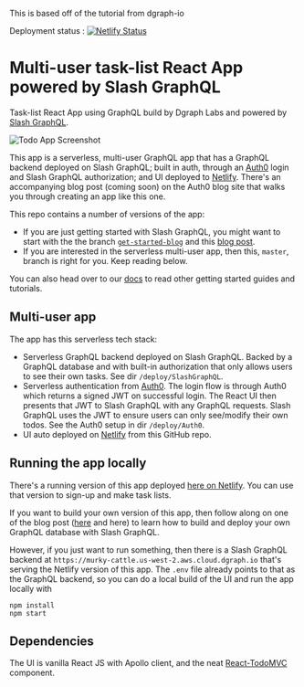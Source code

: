 This is based off of the tutorial from dgraph-io




Deployment status : [![Netlify Status](https://api.netlify.com/api/v1/badges/9e33b3f0-6d5f-4611-8ee6-40a1cdd98f3d/deploy-status)](https://app.netlify.com/sites/slash-graphql-todos/deploys)

# Multi-user task-list React App powered by Slash GraphQL

Task-list React App using GraphQL build by Dgraph Labs and powered by [Slash GraphQL](https://dgraph.io/slash-graphql).

![Todo App Screenshot](./SlashGraphQLTodos.png)

This app is a serverless, multi-user GraphQL app that has a GraphQL backend deployed on Slash GraphQL; built in auth, through an [Auth0](https://auth0.com/) login and Slash GraphQL authorization; and UI deployed to [Netlify](https://www.netlify.com/).  There's an accompanying blog post (coming soon) on the Auth0 blog site that walks you through creating an app like this one.

This repo contains a number of versions of the app:

* If you are just getting started with Slash GraphQL, you might want to start with the the branch [`get-started-blog`](https://github.com/dgraph-io/tudo-tutorial/tree/get-started-blog) and this [blog post](https://dgraph.io/blog/post/todo-slash-graphql/).
* If you are interested in the serverless multi-user app, then this, `master`, branch is right for you.  Keep reading below.

You can also head over to our [docs](https://dgraph.io/docs/graphql/overview/) to read other getting started guides and tutorials.

## Multi-user app

The app has this serverless tech stack:

* Serverless GraphQL backend deployed on Slash GraphQL.  Backed by a GraphQL database and with built-in authorization that only allows users to see their own tasks.  See dir `/deploy/SlashGraphQL`.
* Serverless authentication from [Auth0](https://auth0.com/).  The login flow is through Auth0 which returns a signed JWT on successful login.  The React UI then presents that JWT to Slash GraphQL with any GraphQL requests.  Slash GraphQL uses the JWT to ensure users can only see/modify their own todos.  See the Auth0 setup in dir `/deploy/Auth0`.
* UI auto deployed on [Netlify](https://www.netlify.com/) from this GitHub repo.

## Running the app locally

There's a running version of this app deployed [here on Netlify](https://slash-graphql-todos.netlify.app/).  You can use that version to sign-up and make task lists. 

If you want to build your own version of this app, then follow along on one of the blog post ([here](https://github.com/dgraph-io/tudo-tutorial/tree/get-started-blog) and here) to learn how to build and deploy your own GraphQL database with Slash GraphQL.

However, if you just want to run something, then there is a Slash GraphQL backend at `https://murky-cattle.us-west-2.aws.cloud.dgraph.io` that's serving the Netlify version of this app.  The `.env` file already points to that as the GraphQL backend, so you can do a local build of the UI and run the app locally with

```
npm install
npm start
```

## Dependencies

The UI is vanilla React JS with Apollo client, and the neat [React-TodoMVC](https://github.com/sw-yx/react-todomvc) component.
